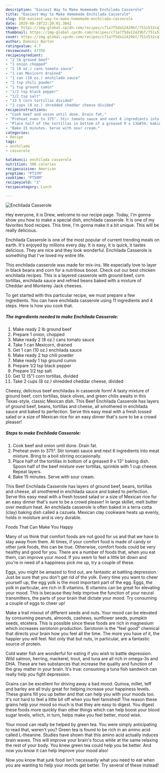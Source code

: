 ```yaml
---
description: "Easiest Way to Make Homemade Enchilada Casserole"
title: "Easiest Way to Make Homemade Enchilada Casserole"
slug: 658-easiest-way-to-make-homemade-enchilada-casserole
date: 2020-08-28T22:20:01.384Z
image: https://img-global.cpcdn.com/recipes/c71a7f5da12429bf/751x532cq70/enchilada-casserole-recipe-main-photo.jpg
thumbnail: https://img-global.cpcdn.com/recipes/c71a7f5da12429bf/751x532cq70/enchilada-casserole-recipe-main-photo.jpg
cover: https://img-global.cpcdn.com/recipes/c71a7f5da12429bf/751x532cq70/enchilada-casserole-recipe-main-photo.jpg
author: Dominic Barton
ratingvalue: 4.7
reviewcount: 47356
recipeingredient:
- "2 lb ground beef"
- "1 onion chopped"
- "2 (8 oz.) cans tomato sauce"
- "1 can Mexicorn drained"
- "1 can (10 oz.) enchilada sauce"
- "2 tsp chili powder"
- "1 tsp ground cumin"
- "1/2 tsp black pepper"
- "1/2 tsp salt"
- "12 5 corn tortillas divided"
- "2 cups (8 oz.) shredded cheddar cheese divided"
recipeinstructions:
- "Cook beef and onion until done. Drain fat."
- "Preheat oven to 375°. Stir tomato sauce and next 6 ingredients into meat mixture. Bring to a boil stirring occasionally."
- "Place half of the tortillas in bottom of a greased 9 x 13&#34; baking dish. Spoon half of the beef mixture over tortillas, sprinkle with 1 cup cheese. Repeat layers."
- "Bake 15 minutes. Serve with sour cream."
categories:
- Recipe
tags:
- enchilada
- casserole

katakunci: enchilada casserole 
nutrition: 300 calories
recipecuisine: American
preptime: "PT37M"
cooktime: "PT58M"
recipeyield: "3"
recipecategory: Lunch

---
```



![Enchilada Casserole](https://img-global.cpcdn.com/recipes/c71a7f5da12429bf/751x532cq70/enchilada-casserole-recipe-main-photo.jpg)

Hey everyone, it is Drew, welcome to our recipe page. Today, I'm gonna show you how to make a special dish, enchilada casserole. It is one of my favorites food recipes. This time, I'm gonna make it a bit unique. This will be really delicious.

Enchilada Casserole is one of the most popular of current trending meals on earth. It's enjoyed by millions every day. It is easy, it is quick, it tastes delicious. They are nice and they look wonderful. Enchilada Casserole is something that I've loved my entire life.

This enchilada casserole was made for mix-ins. We especially love to layer in black beans and corn for a nutritious boost. Check out our best chicken enchilada recipes. This is a layered casserole with ground beef, corn tortillas, enchilada sauce and refried beans baked with a mixture of Cheddar and Monterey Jack cheeses.


To get started with this particular recipe, we must prepare a few ingredients. You can have enchilada casserole using 11 ingredients and 4 steps. Here is how you cook that.

<!--inarticleads1-->

##### The ingredients needed to make Enchilada Casserole:

1. Make ready 2 lb ground beef
1. Prepare 1 onion, chopped
1. Make ready 2 (8 oz.) cans tomato sauce
1. Take 1 can Mexicorn, drained
1. Get 1 can (10 oz.) enchilada sauce
1. Make ready 2 tsp chili powder
1. Make ready 1 tsp ground cumin
1. Prepare 1/2 tsp black pepper
1. Prepare 1/2 tsp salt
1. Get 12 (5&#34;) corn tortillas, divided
1. Take 2 cups (8 oz.) shredded cheddar cheese, divided


Cheesy, delicious beef enchiladas in casserole form! A tasty mixture of ground beef, corn tortillas, black olives, and green chilis awaits in this Texas-style, classic Mexican dish. This Beef Enchilada Casserole has layers of ground beef, beans, tortillas and cheese, all smothered in enchilada sauce and baked to perfection. Serve this easy meal with a fresh tossed salad or a size of Mexican rice for an easy dinner that&#39;s sure to be a crowd pleaser! 

<!--inarticleads2-->

##### Steps to make Enchilada Casserole:

1. Cook beef and onion until done. Drain fat.
1. Preheat oven to 375°. Stir tomato sauce and next 6 ingredients into meat mixture. Bring to a boil stirring occasionally.
1. Place half of the tortillas in bottom of a greased 9 x 13&#34; baking dish. Spoon half of the beef mixture over tortillas, sprinkle with 1 cup cheese. Repeat layers.
1. Bake 15 minutes. Serve with sour cream.


This Beef Enchilada Casserole has layers of ground beef, beans, tortillas and cheese, all smothered in enchilada sauce and baked to perfection. Serve this easy meal with a fresh tossed salad or a size of Mexican rice for an easy dinner that&#39;s sure to be a crowd pleaser! In large skillet, melt butter over medium heat. An enchilada casserole is often baked in a terra cotta (clay) baking dish called a cazuela. Mexican clay cookware heats up evenly, holds in moisture and is very durable. 

Foods That Can Make You Happy


Many of us think that comfort foods are not good for us and that we have to stay away from them. At times, if your comfort food is made of candy or other junk foods, this can be true. Otherwise, comfort foods could be very healthy and good for you. There are a number of foods that, when you eat them, can improve your mood. If you seem to feel a little bit down and you're in need of a happiness pick me up, try a couple of these.

Eggs, you might be amazed to find out, are fantastic at battling depression. Just be sure that you don't get rid of the yolk. Every time you want to cheer yourself up, the egg yolk is the most important part of the egg. Eggs, the yolk in particular, are rich in B vitamins. B vitamins can be great for elevating your mood. This is because they help improve the function of your neural transmitters, the parts of your brain that dictate your mood. Try consuming a couple of eggs to cheer up!

Make a trail mixout of different seeds and nuts. Your mood can be elevated by consuming peanuts, almonds, cashews, sunflower seeds, pumpkin seeds, etcetera. This is possible since these foods are rich in magnesium which increases serotonin production. Serotonin is the "feel good" chemical that directs your brain how you feel all the time. The more you have of it, the happier you will feel. Not only that but nuts, in particular, are a fantastic source of protein.

Cold water fish are wonderful for eating if you wish to battle depression. Wild salmon, herring, mackerel, trout, and tuna are all rich in omega-3s and DHA. These are two substances that increase the quality and function of the gray matter in your brain. It's true: consuming a tuna fish sandwich can really help you fight depression. 

Grains can be excellent for driving away a bad mood. Quinoa, millet, teff and barley are all truly great for helping increase your happiness levels. These grains fill you up better and that can help you with your moods too. It's not hard to feel a little bit off when you feel famished! The reason these grains help your mood so much is that they are easy to digest. You digest these foods more quickly than other things which can help boost your blood sugar levels, which, in turn, helps make you feel better, mood wise.

Your mood can really be helped by green tea. You were simply anticipating to read that, weren't you? Green tea is found to be rich in an amino acid called L-theanine. Studies have shown that this amino acid actually induces brain waves. This will improve your brain's focus while at the same relaxing the rest of your body. You knew green tea could help you be better. And now you know it can help improve your mood also!

Now you know that junk food isn't necessarily what you need to eat when you are wanting to help your moods get better. Try several of these instead!

